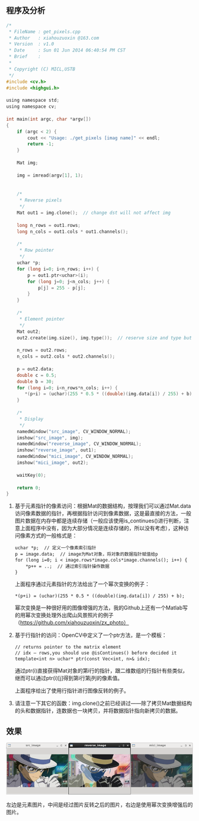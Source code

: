 <!---title:OpenCV基础篇之像素访问-->
<!---keywords:OpenCV-->
<!---date:2014-09-18-->

## 程序及分析

```c
/*
 * FileName : get_pixels.cpp
 * Author   : xiahouzuoxin @163.com
 * Version  : v1.0
 * Date     : Sun 01 Jun 2014 06:40:54 PM CST
 * Brief    : 
 * 
 * Copyright (C) MICL,USTB
 */
#include <cv.h>
#include <highgui.h>

using namespace std;
using namespace cv;

int main(int argc, char *argv[])
{
    if (argc < 2) {
        cout << "Usage: ./get_pixels [imag name]" << endl;
        return -1;
    }

    Mat img;
    
    img = imread(argv[1], 1);
    

    /*
     * Reverse pixels
     */
    Mat out1 = img.clone();  // change dst will not affect img

    long n_rows = out1.rows;
    long n_cols = out1.cols * out1.channels();

    /*
     * Row pointer
     */
    uchar *p;
    for (long i=0; i<n_rows; i++) {
        p = out1.ptr<uchar>(i);
        for (long j=0; j<n_cols; j++) {
            p[j] = 255 - p[j];
        }
    }

    /*
     * Element pointer
     */
    Mat out2;
    out2.create(img.size(), img.type());  // reserve size and type but alloc new space

    n_rows = out2.rows;
    n_cols = out2.cols * out2.channels();

    p = out2.data;
    double c = 0.5;
    double b = 30;
    for (long i=0; i<n_rows*n_cols; i++) {
       *(p+i) = (uchar)(255 * 0.5 * ((double)(img.data[i]) / 255) + b);
    }

    /*
     * Display
     */
    namedWindow("src_image", CV_WINDOW_NORMAL);
    imshow("src_image", img);
    namedWindow("reverse_image", CV_WINDOW_NORMAL);
    imshow("reverse_image", out1);
    namedWindow("mici_image", CV_WINDOW_NORMAL);
    imshow("mici_image", out2);

    waitKey(0);

    return 0;
}
```

1.	基于元素指针的像素访问：根据Mat的数据结构，按理我们可以通过Mat.data访问像素数据的指针，再根据指针访问到像素数据，这是最直接的方法，一般图片数据在内存中都是连续存储（一般应该使用is_continues()进行判断，注意上面程序中没有，因为大部分情况是连续存储的，所以没有考虑），这种访问像素方式的一般格式是：

	```
	uchar *p;  // 定义一个像素索引指针
	p = image.data;  // image为Mat对象，将对象的数据指针赋值给p
	for (long i=0; i < image.rows*image.cols*image.channels(); i++) {
		*p++ = ..;  // 通过索引指针操作数据
	}
	```

	上面程序通过元素指针的方法给出了一个幂次变换的例子：

	```
	*(p+i) = (uchar)(255 * 0.5 * ((double)(img.data[i]) / 255) + b);
	```

	幂次变换是一种很好用的图像增强的方法，我的Github上还有一个Matlab写的用幂次变换处理外出爬山风景照片的例子（https://github.com/xiahouzuoxin/zx_photo）

2.	基于行指针的访问：OpenCV中定义了一个ptr方法，是一个模板：

	```
	// returns pointer to the matrix element
	// idx – rows,you should use @isContinues() before decided it
	template<int n> uchar* ptr(const Vec<int, n>& idx);
	```
	通过ptr<uchar>(i)直接获得Mat对象的第i行的指针，跟二维数组的行指针有些类似，继而可以通过ptr<uchar>(i)[j]得到第i行第j列的像素值。

	上面程序给出了使用行指针进行图像反转的例子。

3.	请注意一下其它的函数：img.clone()之前已经讲过——除了拷贝Mat数据结构的头和数据指针，连数据也一块拷贝，并将数据指针指向新拷贝的数据。


## 效果

![result]

左边是元素图片，中间是经过图片反转之后的图片，右边是使用幂次变换增强后的图片。

[result]:../images/OpenCV基础篇之像素访问/result.png